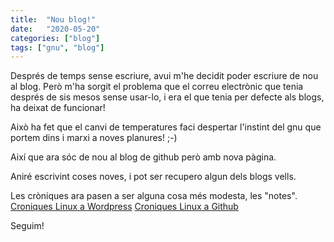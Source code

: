 ```yaml
---
title:  "Nou blog!"
date:   "2020-05-20"
categories: ["blog"]
tags: ["gnu", "blog"]
---
```


Després de temps sense escriure, avui m'he decidit poder escriure de nou al blog. Però m'ha sorgit el problema que el correu electrònic que tenia després de sis mesos sense usar-lo, i era el que tenia per defecte als blogs, ha deixat de funcionar!

Això ha fet que el canvi de temperatures faci despertar l'instint del gnu que portem dins i marxi a noves planures! ;-)

Així que ara sóc de nou al blog de github però amb nova pàgina.

Aniré escrivint coses noves, i pot ser recupero algun dels blogs vells.

Les cròniques ara pasen a ser alguna cosa més modesta, les "notes".
[Croniques Linux a Wordpress](https://croniqueslinux.wordpress.com/)
[Croniques Linux a Github](http://croniqueslinux.github.io/)


Seguim!
